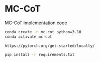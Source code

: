 # MC-CoT
MC-CoT implementation code
```bash
conda create -n mc-cot python=3.10
conda activate mc-cot
```

```
https://pytorch.org/get-started/locally/
```

```bash
pip install -r requirements.txt
```